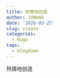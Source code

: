 ```yaml
---
title: 热情地创造
author: JUNHAO
date: '2020-03-25'
slug: create
categories:
  - Hugo
tags:
  - blogdown
---
```

  热情地创造